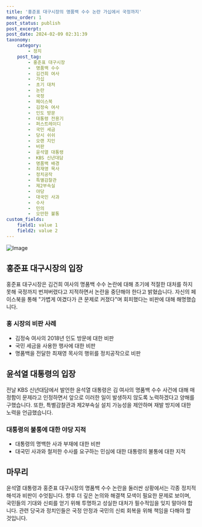 ```yaml
---
title: '홍준표 대구시장의 명품백 수수 논란 가십에서 국정까지'
menu_order: 1
post_status: publish
post_excerpt: 
post_date: 2024-02-09 02:31:39
taxonomy:
    category:
        - 정치
    post_tag:
        - 홍준표 대구시장
        -  명품백 수수
        -  김건희 여사
        -  가십
        -  초기 대처
        -  논란
        -  국정
        -  페이스북
        -  김정숙 여사
        -  인도 방문
        -  대통령 전용기
        -  퍼스트레이디
        -  국민 세금
        -  당시 쉬쉬
        -  오랜 지인
        -  비판
        -  윤석열 대통령
        -  KBS 신년대담
        -  명품백 배경
        -  최재영 목사
        -  정치공작
        -  특별감찰관
        -  제2부속실
        -  야당
        -  대국민 사과
        -  수사
        -  민의
        -  오만한 불통
custom_fields:
    field1: value 1
    field2: value 2
---
```


![Image](https://imgnews.pstatic.net/image/021/2024/02/08/0002620630_001_20240208234301052.jpg?type=w647)

## 홍준표 대구시장의 입장
홍준표 대구시장은 김건희 여사의 명품백 수수 논란에 대해 초기에 적절한 대처를 하지 못해 국정까지 번져버렸다고 지적하면서 논란을 중단해야 한다고 밝혔습니다. 자신의 페이스북을 통해 "가볍게 여겼다가 큰 문제로 커졌다"며 회피했다는 비판에 대해 해명했습니다.
### 홍 시장의 비판 사례
- 김정숙 여사의 2018년 인도 방문에 대한 비판
- 국민 세금을 사용한 행사에 대한 비판
- 명품백을 전달한 최재영 목사의 행위를 정치공작으로 비판
## 윤석열 대통령의 입장
전날 KBS 신년대담에서 발언한 윤석열 대통령은 김 여사의 명품백 수수 사건에 대해 매정함이 문제라고 인정하면서 앞으로 이러한 일이 발생하지 않도록 노력하겠다고 양해를 구했습니다. 또한, 특별감찰관과 제2부속실 설치 가능성을 제안하며 재발 방지에 대한 노력을 언급했습니다.
### 대통령의 불통에 대한 야당 지적
- 대통령의 명백한 사과 부재에 대한 비판
- 대국민 사과와 철저한 수사를 요구하는 민심에 대한 대통령의 불통에 대한 지적
## 마무리
윤석열 대통령과 홍준표 대구시장의 명품백 수수 논란을 둘러싼 상황에서는 각종 정치적 해석과 비판이 수엇됩니다. 향후 더 깊은 논의와 해결책 모색이 필요한 문제로 보이며, 국민들의 기대와 신뢰를 얻기 위해 투명하고 성실한 대처가 필수적임을 잊지 말아야 합니다. 관련 당국과 정치인들은 국정 안정과 국민의 신뢰 회복을 위해 책임을 다해야 할 것입니다.
